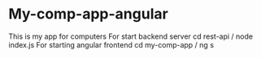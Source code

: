 # My-comp-app-angular
This is my app for computers
For start backend server cd rest-api / node index.js
For starting angular frontend cd my-comp-app / ng s
